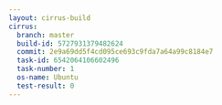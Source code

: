 ```yaml
---
layout: cirrus-build
cirrus:
  branch: master
  build-id: 5727931379482624
  commit: 2e9a69dd5f4cd095ce693c9fda7a64a99c8184e7
  task-id: 6542064106602496
  task-number: 1
  os-name: Ubuntu
  test-result: 0
---
```

